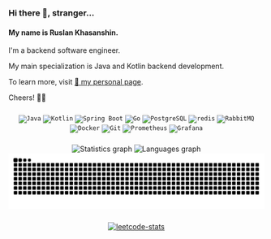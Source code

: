 ### Hi there 👋, stranger...

#### My name is Ruslan Khasanshin.

I'm a backend software engineer.

My main specialization is Java and Kotlin backend development.

To learn more, visit [📃 my personal page](https://hu553in.su).

Cheers! 🙋‍♂️

###

<div align="center">
	<code><img width="40" src="https://raw.githubusercontent.com/marwin1991/profile-technology-icons/refs/heads/main/icons/java.png" alt="Java" title="Java"/></code>
	<code><img width="40" src="https://raw.githubusercontent.com/marwin1991/profile-technology-icons/refs/heads/main/icons/kotlin.png" alt="Kotlin" title="Kotlin"/></code>
	<code><img width="40" src="https://raw.githubusercontent.com/marwin1991/profile-technology-icons/refs/heads/main/icons/spring_boot.png" alt="Spring Boot" title="Spring Boot"/></code>
	<code><img width="40" src="https://raw.githubusercontent.com/marwin1991/profile-technology-icons/refs/heads/main/icons/go.png" alt="Go" title="Go"/></code>
	<code><img width="40" src="https://raw.githubusercontent.com/marwin1991/profile-technology-icons/refs/heads/main/icons/postgresql.png" alt="PostgreSQL" title="PostgreSQL"/></code>
	<code><img width="40" src="https://raw.githubusercontent.com/marwin1991/profile-technology-icons/refs/heads/main/icons/redis.png" alt="redis" title="redis"/></code>
	<code><img width="40" src="https://raw.githubusercontent.com/marwin1991/profile-technology-icons/refs/heads/main/icons/rabbitmq.png" alt="RabbitMQ" title="RabbitMQ"/></code>
	<code><img width="40" src="https://raw.githubusercontent.com/marwin1991/profile-technology-icons/refs/heads/main/icons/docker.png" alt="Docker" title="Docker"/></code>
	<code><img width="40" src="https://raw.githubusercontent.com/marwin1991/profile-technology-icons/refs/heads/main/icons/git.png" alt="Git" title="Git"/></code>
	<code><img width="40" src="https://raw.githubusercontent.com/marwin1991/profile-technology-icons/refs/heads/main/icons/prometheus.png" alt="Prometheus" title="Prometheus"/></code>
	<code><img width="40" src="https://raw.githubusercontent.com/marwin1991/profile-technology-icons/refs/heads/main/icons/grafana.png" alt="Grafana" title="Grafana"/></code>
</div>

###

<div align="center">
  <img
    src="https://github-readme-stats-ashy-two-41.vercel.app/api?username=hu553in&show_icons=true&include_all_commits=true&count_private=true&theme=dracula"
    height="150"
    alt="Statistics graph"
  />
  <img
    src="https://github-readme-stats-ashy-two-41.vercel.app/api/top-langs?username=hu553in&layout=compact&card_width=320&langs_count=5&theme=dracula"
    height="150"
    alt="Languages graph"
  />
</div>

<div align="center">
  <picture>
    <source
      media="(prefers-color-scheme: dark)"
      srcset="https://raw.githubusercontent.com/hu553in/hu553in/output/github-contribution-grid-snake-dark.svg"
    />
    <source
      media="(prefers-color-scheme: light)"
      srcset="https://raw.githubusercontent.com/hu553in/hu553in/output/github-contribution-grid-snake.svg"
    />
    <img
      alt="github-contribution-grid-snake"
      src="https://raw.githubusercontent.com/hu553in/hu553in/output/github-contribution-grid-snake.svg"
    />
  </picture>
</div>

###

<div align="center">
  <a href="https://leetcode.com/u/hu553in/">
    <picture>
      <source
        media="(prefers-color-scheme: dark)"
        srcset="https://leetcard.jacoblin.cool/hu553in?theme=dark&font=JetBrains%20Mono"
      />
      <source
        media="(prefers-color-scheme: light)"
        srcset="https://leetcard.jacoblin.cool/hu553in?theme=light&font=JetBrains%20Mono"
      />
      <img
        alt="leetcode-stats"
        src="https://leetcard.jacoblin.cool/hu553in?theme=light&font=JetBrains%20Mono"
      />
    </picture>
  </a>
</div>
